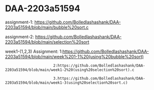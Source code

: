 # DAA-2203a51594
assignment-1: https://github.com/Bolledlashashank/DAA-2203a51594/blob/main/bubble%20sort.c


assignment-2:  https://github.com/Bolledlashashank/DAA-2203a51594/blob/main/selection%20sort


week1-(1,2,3) Assignment: 1:https://github.com/Bolledlashashank/DAA-2203a51594/blob/main/week%201-1%20(using%20bubble%20sort)

                          2:https://github.com/Bolledlashashank/DAA-2203a51594/blob/main/week1-2%20(using%20selection%20sort).c
                          
                          3.https://github.com/Bolledlashashank/DAA-2203a51594/blob/main/week1-3(using%20selection%20sort.c)
